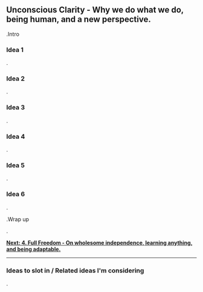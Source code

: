 ## Unconscious Clarity - Why we do what we do, being human, and a new perspective.

.Intro

### Idea 1

.

### Idea 2

.

### Idea 3

.

### Idea 4

.

### Idea 5

.

### Idea 6

.

.Wrap up

.

[**Next: 4. Full Freedom - On wholesome independence, learning anything, and being adaptable.**](https://skillofliving.com/4)

****

### Ideas to slot in / Related ideas I'm considering

.




